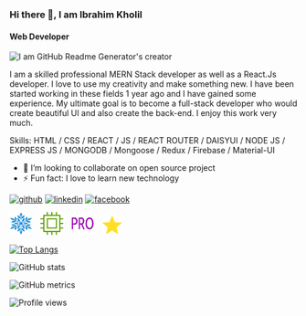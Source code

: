 
### Hi there 👋, I am Ibrahim Kholil
#### Web Developer

![I am GitHub Readme Generator's creator](https://media-exp1.licdn.com/dms/image/C5616AQFngUocDoM0Gg/profile-displaybackgroundimage-shrink_200_800/0/1662109770876?e=1667433600&v=beta&t=d5vK84atD1mcWvT6UuS3H8tDybHbxEpjEqCPPE_R_yM)

I am a skilled professional MERN Stack developer as well as a React.Js developer. I love to use my creativity and make something new. I have been started working in these fields 1 year ago and I have gained some experience. My ultimate goal is to become a full-stack developer who would create beautiful UI and also create the back-end. I enjoy this work very much.

Skills: HTML / CSS / REACT / JS / REACT ROUTER / DAISYUI / NODE JS / EXPRESS JS / MONGODB / Mongoose / Redux / Firebase / Material-UI

- 👯 I’m looking to collaborate on open source project 
- ⚡ Fun fact: I love to learn new technology 


[<img src='https://cdn.jsdelivr.net/npm/simple-icons@3.0.1/icons/github.svg' alt='github' height='40'>](https://github.com/MdIbrahimKholil7)  [<img src='https://cdn.jsdelivr.net/npm/simple-icons@3.0.1/icons/linkedin.svg' alt='linkedin' height='40'>](https://www.linkedin.com/in/md-ibrahim-kholil-4795a4241/)  [<img src='https://cdn.jsdelivr.net/npm/simple-icons@3.0.1/icons/facebook.svg' alt='facebook' height='40'>](https://web.facebook.com/profile.php?id=100050915702341)  

<a href='https://archiveprogram.github.com/'><img src='https://raw.githubusercontent.com/acervenky/animated-github-badges/master/assets/acbadge.gif' width='40' height='40'></a> <a href='https://docs.github.com/en/developers'><img src='https://raw.githubusercontent.com/acervenky/animated-github-badges/master/assets/devbadge.gif' width='40' height='40'></a> <a href='https://github.com/pricing'><img src='https://raw.githubusercontent.com/acervenky/animated-github-badges/master/assets/pro.gif' width='40' height='40'></a> <a href='https://stars.github.com/'><img src='https://raw.githubusercontent.com/acervenky/animated-github-badges/master/assets/starbadge.gif' width='35' height='35'></a> 

[![Top Langs](https://github-readme-stats.vercel.app/api/top-langs/?username=MdIbrahimKholil7)](https://github.com/anuraghazra/github-readme-stats)

![GitHub stats](https://github-readme-stats.vercel.app/api?username=MdIbrahimKholil7&show_icons=true)  
 
![GitHub metrics](https://metrics.lecoq.io/MdIbrahimKholil7)  

![Profile views](https://gpvc.arturio.dev/MdIbrahimKholil7)  
